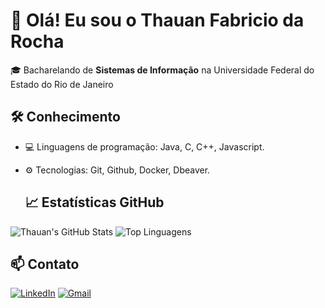 # 👋 Olá! Eu sou o Thauan Fabricio da Rocha

🎓 Bacharelando de **Sistemas de Informação** na Universidade Federal do Estado do Rio de Janeiro

## 🛠️ Conhecimento
- 💻 Linguagens de programação: Java, C, C++, Javascript.
- ⚙️ Tecnologias: Git, Github, Docker, Dbeaver.

  ## 📈 Estatísticas GitHub
![Thauan's GitHub Stats](https://github-readme-stats.vercel.app/api?username=thauanhub&show_icons=true&theme=tokyonight)
![Top Linguagens]([https://github-readme-stats.vercel.app/api/top-langs/?username=thauanhub&layout=compact&cache_seconds=30](https://github-readme-stats.vercel.app/api?username=thauanhub&show_icons=true&theme=tokyonight&cache_seconds=30))



## 📫 Contato

[![LinkedIn](https://img.shields.io/badge/LinkedIn-blue?logo=linkedin&style=for-the-badge)](https://www.linkedin.com/in/thauan-fabricio-da-rocha-25856121b/)
[![Gmail](https://img.shields.io/badge/Gmail-red?logo=gmail&logoColor=white&style=for-the-badge)](mailto:thauanrocha123@gmail.com)

<!--
**thauanhub/thauanhub** is a ✨ _special_ ✨ repository because its `README.md` (this file) appears on your GitHub profile.

Here are some ideas to get you started:

- 🔭 I’m currently working on ...
- 🌱 I’m currently learning ...
- 👯 I’m looking to collaborate on ...
- 🤔 I’m looking for help with ...
- 💬 Ask me about ...
- 📫 How to reach me: ...
- 😄 Pronouns: ...
- ⚡ Fun fact: ...
-->

